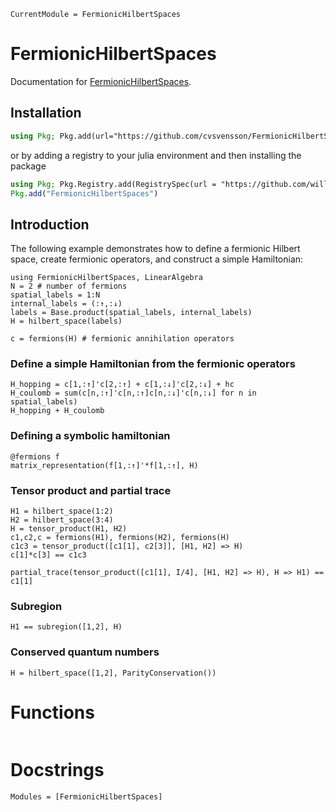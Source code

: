 ```@meta
CurrentModule = FermionicHilbertSpaces
```

# FermionicHilbertSpaces

Documentation for [FermionicHilbertSpaces](https://github.com/cvsvensson/FermionicHilbertSpaces.jl).

## Installation 
```julia
using Pkg; Pkg.add(url="https://github.com/cvsvensson/FermionicHilbertSpaces.jl")
```
or by adding a registry to your julia environment and then installing the package
```julia
using Pkg; Pkg.Registry.add(RegistrySpec(url = "https://github.com/williamesamuelson/PackageRegistry"))
Pkg.add("FermionicHilbertSpaces")
```

## Introduction

The following example demonstrates how to define a fermionic Hilbert space, create fermionic operators, and construct a simple Hamiltonian:

```@example intro
using FermionicHilbertSpaces, LinearAlgebra
N = 2 # number of fermions
spatial_labels = 1:N 
internal_labels = (:↑,:↓)
labels = Base.product(spatial_labels, internal_labels) 
H = hilbert_space(labels) 
```

```@example intro
c = fermions(H) # fermionic annihilation operators
```

### Define a simple Hamiltonian from the fermionic operators

```@example intro
H_hopping = c[1,:↑]'c[2,:↑] + c[1,:↓]'c[2,:↓] + hc 
H_coulomb = sum(c[n,:↑]'c[n,:↑]c[n,:↓]'c[n,:↓] for n in spatial_labels)
H_hopping + H_coulomb
```

### Defining a symbolic hamiltonian

```@example intro
@fermions f 
matrix_representation(f[1,:↑]'*f[1,:↑], H)
```

### Tensor product and partial trace

```@example intro
H1 = hilbert_space(1:2)
H2 = hilbert_space(3:4)
H = tensor_product(H1, H2)
c1,c2,c = fermions(H1), fermions(H2), fermions(H)
c1c3 = tensor_product([c1[1], c2[3]], [H1, H2] => H)
c[1]*c[3] == c1c3
```

```@example intro
partial_trace(tensor_product([c1[1], I/4], [H1, H2] => H), H => H1) == c1[1] 
```

### Subregion
```@example intro
H1 == subregion([1,2], H)
``` 

### Conserved quantum numbers
```@example intro
H = hilbert_space([1,2], ParityConservation())
```

# Functions
```@index
```
# Docstrings
```@autodocs
Modules = [FermionicHilbertSpaces]
```
